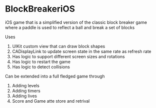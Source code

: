 # BlockBreakeriOS
iOS game that is a simplified version of the classic block breaker game where a paddle is used to reflect a ball and break a set of blocks

Uses
1. UIKit custom view that can draw block shapes
2. CADisplayLink to update screen state in the same rate as refresh rate
3. Has logic to support different screen sizes and rotations
4. Has logic to restart the game
5. Has logic to detect collisions

Can be extended into a full fledged game through
1. Adding levels
2. Adding timers
3. Adding lives
4. Score and Game atte store and retrival


